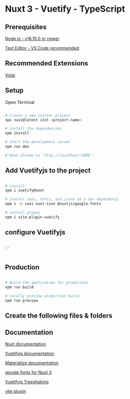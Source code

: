 # Nuxt 3 - Vuetify - TypeScript 

## Prerequisites
[Node.js - v16.10.0 or newer](hhttps://nodejs.org/en)

[Text Editor - VS Code recommended  ](https://code.visualstudio.com/)

## Recommended Extensions 
[ Volar ](https://marketplace.visualstudio.com/items?itemName=Vue.volar)

## Setup
Open Terminal 

```bash

# create a new starter project
npx nuxi@latest init <project-name>

# install the dependencies
npm install

# Start the development server 
npm run dev

# Open Chrome to `http://localhost:3000`:
```

## Add Vuetifyjs to the project 
```bash

# install
npm i vuetify@next

# install sass, fonts, and icons as a dev dependency 
npm i -D sass nuxt-icon @nuxtjs/google-fonts

# install plugin
npm i vite-plugin-vuetify
```

## configure Vuetifyjs
```js

// 



```

## Production

```bash

# Build the application for production
npm run build

# Locally preview production build
npm run preview

```

## Create the following files & folders 

## Documentation
[Nuxt documentation](https://nuxt.com/docs/getting-started/introduction)

[Vuetifyjs documentation](https://vuetifyjs.com/en/)

[Materialize documentation](https://materializecss.com/)

[google fonts for Nuxt 3]( https://google-fonts.nuxtjs.org/getting-started/setup)

[Vuetifyjs Treeshaking](https://vuetifyjs.com/en/features/treeshaking/)

[vite plugin ](https://www.npmjs.com/package/vite-plugin-vuetify)
